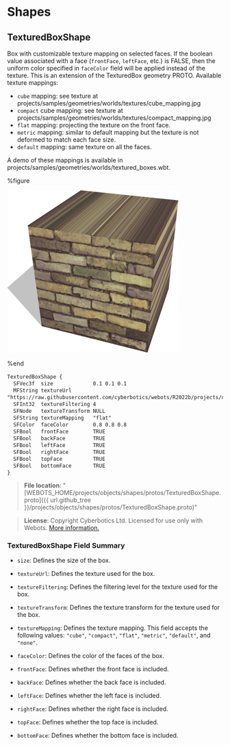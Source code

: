 # Shapes

## TexturedBoxShape

Box with customizable texture mapping on selected faces.
If the boolean value associated with a face (`frontFace`, `leftFace`, etc.) is FALSE, then the uniform color specified in `faceColor` field will be applied instead of the texture.
This is an extension of the TexturedBox geometry PROTO.
Available texture mappings:
- `cube` mapping: see texture at projects/samples/geometries/worlds/textures/cube\_mapping.jpg
- `compact` cube mapping: see texture at projects/samples/geometries/worlds/textures/compact\_mapping.jpg
- `flat` mapping: projecting the texture on the front face.
- `metric` mapping: similar to default mapping but the texture is not deformed to match each face size.
- `default` mapping: same texture on all the faces.

A demo of these mappings is available in projects/samples/geometries/worlds/textured\_boxes.wbt.

%figure

![TexturedBoxShape](images/objects/shapes/TexturedBoxShape/model.thumbnail.png)

%end

```
TexturedBoxShape {
  SFVec3f  size             0.1 0.1 0.1
  MFString textureUrl       "https://raw.githubusercontent.com/cyberbotics/webots/R2022b/projects/default/worlds/textures/old_brick_wall.jpg"
  SFInt32  textureFiltering 4
  SFNode   textureTransform NULL
  SFString textureMapping   "flat"
  SFColor  faceColor        0.8 0.8 0.8
  SFBool   frontFace        TRUE
  SFBool   backFace         TRUE
  SFBool   leftFace         TRUE
  SFBool   rightFace        TRUE
  SFBool   topFace          TRUE
  SFBool   bottomFace       TRUE
}
```

> **File location**: "[WEBOTS\_HOME/projects/objects/shapes/protos/TexturedBoxShape.proto]({{ url.github_tree }}/projects/objects/shapes/protos/TexturedBoxShape.proto)"

> **License**: Copyright Cyberbotics Ltd. Licensed for use only with Webots.
[More information.](https://cyberbotics.com/webots_assets_license)

### TexturedBoxShape Field Summary

- `size`: Defines the size of the box.

- `textureUrl`: Defines the texture used for the box.

- `textureFiltering`: Defines the filtering level for the texture used for the box.

- `textureTransform`: Defines the texture transform for the texture used for the box.

- `textureMapping`: Defines the texture mapping. This field accepts the following values: `"cube"`, `"compact"`, `"flat"`, `"metric"`, `"default"`, and `"none"`.

- `faceColor`: Defines the color of the faces of the box.

- `frontFace`: Defines whether the front face is included.

- `backFace`: Defines whether the back face is included.

- `leftFace`: Defines whether the left face is included.

- `rightFace`: Defines whether the right face is included.

- `topFace`: Defines whether the top face is included.

- `bottomFace`: Defines whether the bottom face is included.

